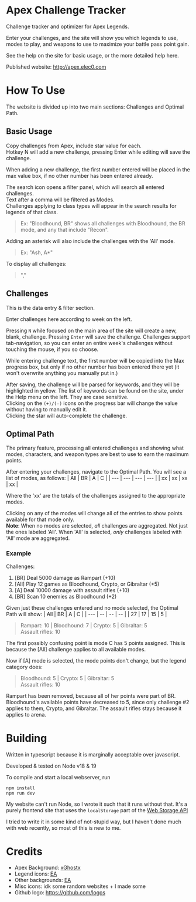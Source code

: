 # Apex Challenge Tracker
Challenge tracker and optimizer for Apex Legends.

Enter your challenges, and the site will show you which legends to use, modes to play, and weapons to use to maximize your battle pass point gain.

See the help on the site for basic usage, or the more detailed help here.

Published website: http://apex.elec0.com

# How To Use
The website is divided up into two main sections: Challenges and Optimal Path.

## Basic Usage
Copy challenges from Apex, include star value for each.  
Hotkey N will add a new challenge, pressing Enter while editing will save the challenge.

When adding a new challenge, the first number entered will be placed in the max value box, if no other number has been entered already.

The search icon opens a filter panel, which will search all entered challenges.  
Text after a comma will be filtered as Modes.  
Challenges applying to class types will appear in the search results for legends of that class.
> Ex: "Bloodhound, BR" shows all challenges with Bloodhound, the BR mode, and any that include "Recon".
> 
Adding an asterisk will also include the challenges with the 'All' mode. 
> Ex: "Ash, A*"
> 
To display all challenges:
> ","
> 

## Challenges 
This is the data entry & filter section. 

Enter challenges here according to week on the left. 

Pressing `N` while focused on the main area of the site will create a new, blank, challenge. 
Pressing `Enter` will save the challenge.
Challenges support tab-navigation, so you can enter an entire week's challenges without touching the mouse,
if you so choose.

While entering challenge text, the first number will be copied into the Max progress box, but only if
no other number has been entered there yet (it won't overwrite anything you manually put in.)

After saving, the challenge will be parsed for keywords, and they will be highlighted in yellow. The list of keywords
can be found on the site, under the Help menu on the left. They are case sensitive.  
Clicking on the `(+)/(-)` icons on the progress bar will change the
value without having to manually edit it.  
Clicking the star will auto-complete the challenge.

## Optimal Path
The primary feature, processing all entered challenges and showing what modes, characters, and weapon types are best to use to earn the maximum points.

After entering your challenges, navigate to the Optimal Path. You will see a list of modes, as follows:
| All | BR | A | C |
| --- | --- | --- | --- |
| xx | xx | xx | xx |

Where the 'xx' are the totals of the challenges assigned to the appropriate modes.

Clicking on any of the modes will change all of the entries to show points available for that mode only.  
**Note**: When no modes are selected, *all* challenges are aggregated. Not just the ones labeled 'All'. When 'All' is selected, *only* challenges labeled with 'All' mode are aggregated.

### **Example**
Challenges:
1. [BR] Deal 5000 damage as Rampart (+10)
2. [All] Play 12 games as Bloodhound, Crypto, or Gibraltar (+5)
3. [A] Deal 10000 damage with assault rifles (+10)
4. [BR] Scan 10 enemies as Bloodhound (+2)

Given just these challenges entered and no mode selected, the Optimal Path will show:
| All | BR | A  | C  |
| --- | -- | -- | -- |
| 27  | 17 | 15 | 5  |

> Rampart: 10 | Bloodhound: 7 | Crypto: 5 | Gibraltar: 5  
Assault rifles: 10

The first possibly confusing point is mode C has 5 points assigned. This is because the [All] challenge applies to all available modes.  

Now if [A] mode is selected, the mode points don't change, but the legend category does:

> Bloodhound: 5 | Crypto: 5 | Gibraltar: 5  
Assault rifles: 10

Rampart has been removed, because all of her points were part of BR. Bloodhound's available points have decreased to 5, since only challenge #2 applies to them, Crypto, and Gibraltar. The assault rifles stays because it applies to arena.

# Building
Written in typescript because it is marginally acceptable over javascript.

Developed & tested on Node v18 & 19

To compile and start a local webserver, run
```
npm install
npm run dev
```

My website can't run Node, so I wrote it such that it runs without that. It's a purely frontend site that uses the `localStorage` part of the [Web Storage API](https://developer.mozilla.org/en-US/docs/Web/API/Web_Storage_API)

I tried to write it in some kind of not-stupid way, but I haven't done much with web recently, so most of this is new to me.

# Credits
* Apex Background: [xGhostx](https://wall.alphacoders.com/big.php?i=992033)
* Legend icons: [EA](https://www.ea.com/games/apex-legends/about/characters)
* Other backgrounds: [EA](https://www.ea.com/games/apex-legends/media)
* Misc icons: idk some random websites + I made some
* Github logo: https://github.com/logos
